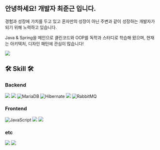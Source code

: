 ## 안녕하세요! 개발자 최준근 입니다.

경험과 성장에 가치를 두고 있고 혼자만의 성장이 아닌 주변과 같이 성장하는 개발자가 되기 위해 노력하고 있습니다. 

Java & Spring을 메인으로 클린코드와 OOP를 독학과 스터디로 학습해 왔으며, 현재는 아키텍처, 디자인 패턴에 관심이 많습니다!


![](https://github-stats-alpha.vercel.app/api/?username=choijunkeun&cc=000&tc=fff&ic=fff&bc=000)

## 🛠 Skill 🛠 
### Backend
<img src="https://img.shields.io/badge/JAVA-007396?style=for-the-badge&logo=java&logoColor=white"> <img src="https://img.shields.io/badge/Spring Boot-6DB33F?style=for-the-badge&logo=SpringBoot&logoColor=white"> 
![MariaDB](https://img.shields.io/badge/MariaDB-003545?style=for-the-badge&logo=mariadb&logoColor=white)
![Hibernate](https://img.shields.io/badge/Hibernate-59666C?style=for-the-badge&logo=Hibernate&logoColor=white)
<img src="https://img.shields.io/badge/JPA-59666C?style=for-the-badge&logo=Hibernate&logoColor=white">
![RabbitMQ](https://img.shields.io/badge/Rabbitmq-FF6600?style=for-the-badge&logo=rabbitmq&logoColor=white)


### Frontend
![JavaScript](https://img.shields.io/badge/javascript-%23323330.svg?style=for-the-badge&logo=javascript&logoColor=%23F7DF1E)
<img src="https://img.shields.io/badge/react-61DAFB?style=for-the-badge&logo=react&logoColor=black">
<img src="https://img.shields.io/badge/vue.js-4FC08D?style=for-the-badge&logo=vue.js&logoColor=white">

### etc
<img src="https://img.shields.io/badge/git-F05032?style=for-the-badge&logo=git&logoColor=white">
<img src="https://img.shields.io/badge/jenkins-F05032?style=for-the-badge&logo=git&logoColor=white">










<!--
**choijunkeun/choijunkeun** is a ✨ _special_ ✨ repository because its `README.md` (this file) appears on your GitHub profile.

Here are some ideas to get you started:



- 🔭 I’m currently working on ...
- 🌱 I’m currently learning ...
- 👯 I’m looking to collaborate on ...
- 🤔 I’m looking for help with ...
- 💬 Ask me about ...
- 📫 How to reach me: ...
- 😄 Pronouns: ...
- ⚡ Fun fact: ...
-->
